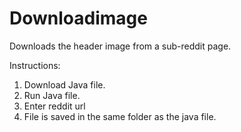 Downloadimage
=============

Downloads the header image from a sub-reddit page. 

Instructions:

1. Download Java file. 
2. Run Java file.
3. Enter reddit url
4. File is saved in the same folder as the java file.

